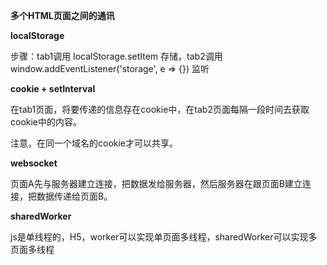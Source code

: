 **多个HTML页面之间的通讯**



**localStorage** 

步骤：tab1调用 localStorage.setItem 存储，tab2调用 window.addEventListener('storage', e => {}) 监听

 

**cookie + setInterval**

在tab1页面，将要传递的信息存在cookie中，在tab2页面每隔一段时间去获取cookie中的内容。

注意，在同一个域名的cookie才可以共享。



**websocket**

页面A先与服务器建立连接，把数据发给服务器，然后服务器在跟页面B建立连接，把数据传递给页面B。



**sharedWorker**

js是单线程的，H5，worker可以实现单页面多线程，sharedWorker可以实现多页面多线程